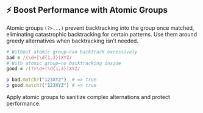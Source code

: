 ## ⚡ Boost Performance with Atomic Groups

Atomic groups `(?>...)` prevent backtracking into the group once matched, eliminating catastrophic backtracking for certain patterns. Use them around greedy alternatives when backtracking isn’t needed.

```ruby
# Without atomic group—can backtrack excessively
bad = /(\d+|\d{1,3})XYZ/
# With atomic group—no backtracking inside
good = /(?>\d+|\d{1,3})XYZ/

p bad.match?("123XYZ")  # => true
p good.match?("123XYZ") # => true
```

Apply atomic groups to sanitize complex alternations and protect performance.